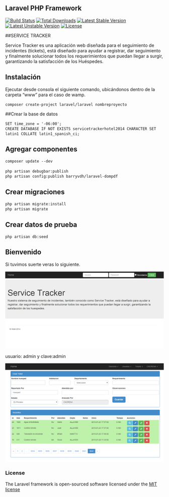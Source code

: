 ## Laravel PHP Framework

[![Build Status](https://travis-ci.org/laravel/framework.svg)](https://travis-ci.org/laravel/framework)
[![Total Downloads](https://poser.pugx.org/laravel/framework/downloads.svg)](https://packagist.org/packages/laravel/framework)
[![Latest Stable Version](https://poser.pugx.org/laravel/framework/v/stable.svg)](https://packagist.org/packages/laravel/framework)
[![Latest Unstable Version](https://poser.pugx.org/laravel/framework/v/unstable.svg)](https://packagist.org/packages/laravel/framework)
[![License](https://poser.pugx.org/laravel/framework/license.svg)](https://packagist.org/packages/laravel/framework)

##SERVICE TRACKER

Service Tracker es una aplicación web diseñada para el seguimiento de incidentes (tickets),  está diseñado para ayudar a registrar, dar seguimiento y finalmente solucionar todos los requerimientos que puedan llegar a surgir, garantizando la satisfacción de los Huéspedes.

## Instalación 

Ejecutar desde consola el siguiente comando, ubicándonos  dentro de la carpeta “www” para el caso de wamp.

	composer create-project laravel/laravel nombreproyecto

##Crear la base de datos

	SET time_zone = '-06:00';
	CREATE DATABASE IF NOT EXISTS servicetrackerhotel2014 CHARACTER SET latin1 COLLATE latin1_spanish_ci;

## Agregar componentes

	composer update --dev
	
	php artisan debugbar:publish
	php artisan config:publish barryvdh/laravel-dompdf

## Crear migraciones

	php artisan migrate:install
	php artisan migrate

## Crear datos de prueba

	php artisan db:seed
## Bienvenido

Si tuvimos suerte veras lo siguiente.

<img src="https://github.com/iscnorena/ServiceTrackerHotel/blob/master/public/img/welcome.png"/>

usuario: admin y clave:admin

<img src="https://github.com/iscnorena/ServiceTrackerHotel/blob/master/public/img/index.png"/>

### License

The Laravel framework is open-sourced software licensed under the [MIT license](http://opensource.org/licenses/MIT)
